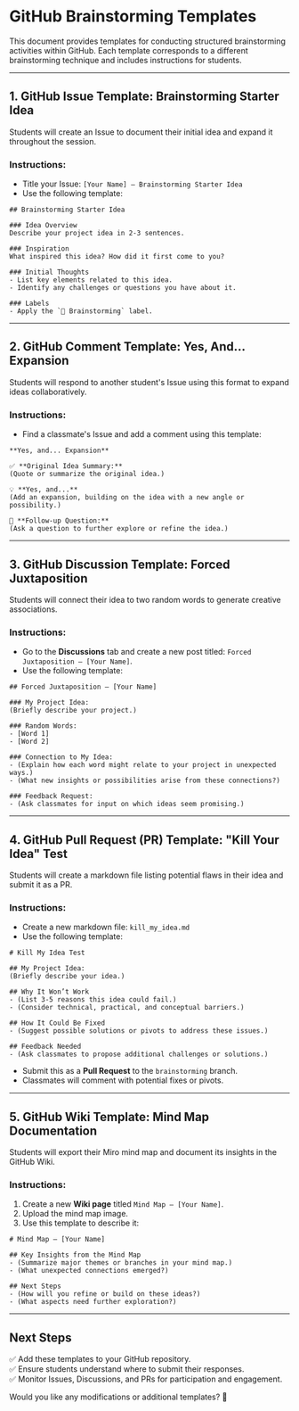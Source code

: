 # GitHub Brainstorming Templates

This document provides templates for conducting structured brainstorming activities within GitHub. Each template corresponds to a different brainstorming technique and includes instructions for students.

---

## **1. GitHub Issue Template: Brainstorming Starter Idea**

Students will create an Issue to document their initial idea and expand it throughout the session.

### **Instructions:**
- Title your Issue: `[Your Name] – Brainstorming Starter Idea`
- Use the following template:

```
## Brainstorming Starter Idea

### Idea Overview
Describe your project idea in 2-3 sentences.

### Inspiration
What inspired this idea? How did it first come to you?

### Initial Thoughts
- List key elements related to this idea.
- Identify any challenges or questions you have about it.

### Labels
- Apply the `🧠 Brainstorming` label.
```

---

## **2. GitHub Comment Template: Yes, And... Expansion**

Students will respond to another student's Issue using this format to expand ideas collaboratively.

### **Instructions:**
- Find a classmate's Issue and add a comment using this template:

```
**Yes, and... Expansion**

✅ **Original Idea Summary:**
(Quote or summarize the original idea.)

💡 **Yes, and...**
(Add an expansion, building on the idea with a new angle or possibility.)

🔄 **Follow-up Question:**
(Ask a question to further explore or refine the idea.)
```

---

## **3. GitHub Discussion Template: Forced Juxtaposition**

Students will connect their idea to two random words to generate creative associations.

### **Instructions:**
- Go to the **Discussions** tab and create a new post titled: `Forced Juxtaposition – [Your Name]`.
- Use the following template:

```
## Forced Juxtaposition – [Your Name]

### My Project Idea:
(Briefly describe your project.)

### Random Words:
- [Word 1]
- [Word 2]

### Connection to My Idea:
- (Explain how each word might relate to your project in unexpected ways.)
- (What new insights or possibilities arise from these connections?)

### Feedback Request:
- (Ask classmates for input on which ideas seem promising.)
```

---

## **4. GitHub Pull Request (PR) Template: "Kill Your Idea" Test**

Students will create a markdown file listing potential flaws in their idea and submit it as a PR.

### **Instructions:**
- Create a new markdown file: `kill_my_idea.md`
- Use the following template:

```
# Kill My Idea Test

## My Project Idea:
(Briefly describe your idea.)

## Why It Won’t Work
- (List 3-5 reasons this idea could fail.)
- (Consider technical, practical, and conceptual barriers.)

## How It Could Be Fixed
- (Suggest possible solutions or pivots to address these issues.)

## Feedback Needed
- (Ask classmates to propose additional challenges or solutions.)
```

- Submit this as a **Pull Request** to the `brainstorming` branch.
- Classmates will comment with potential fixes or pivots.

---

## **5. GitHub Wiki Template: Mind Map Documentation**

Students will export their Miro mind map and document its insights in the GitHub Wiki.

### **Instructions:**
1. Create a new **Wiki page** titled `Mind Map – [Your Name]`.
2. Upload the mind map image.
3. Use this template to describe it:

```
# Mind Map – [Your Name]

## Key Insights from the Mind Map
- (Summarize major themes or branches in your mind map.)
- (What unexpected connections emerged?)

## Next Steps
- (How will you refine or build on these ideas?)
- (What aspects need further exploration?)
```

---

## **Next Steps**
✅ Add these templates to your GitHub repository.  
✅ Ensure students understand where to submit their responses.  
✅ Monitor Issues, Discussions, and PRs for participation and engagement.  

Would you like any modifications or additional templates? 🚀

